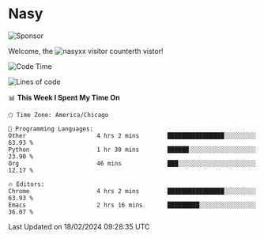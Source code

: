 # Nasy

<!--
<p align="center">
<img height="200" src="https://github-readme-stats.vercel.app/api?username=nasyxx&count_private=true&show_icons=true&theme=dracula&include_all_commits=true"/>
<img height="200" src="https://github-readme-stats.vercel.app/api/top-langs/?username=nasyxx&theme=dracula&hide=html,jupyter+notebook&count_private=true&show_icons=true"/>
</p>

  
----------------
-->

![Sponsor](https://img.shields.io/static/v1.svg?label=Sponsor&message=%E2%9D%A4&logo=GitHub&style=flat&color=pink)
 
Welcome, the ![nasyxx visitor counter](https://count.getloli.com/get/@nasyxx?theme=rule34)th vistor!
 
<!--START_SECTION:waka-->
![Code Time](http://img.shields.io/badge/Code%20Time-4%2C295%20hrs%2047%20mins-blue)

![Lines of code](https://img.shields.io/badge/From%20Hello%20World%20I%27ve%20Written-6.3%20million%20lines%20of%20code-blue)

📊 **This Week I Spent My Time On** 

```text
🕑︎ Time Zone: America/Chicago

💬 Programming Languages: 
Other                    4 hrs 2 mins        ████████████████░░░░░░░░░   63.93 % 
Python                   1 hr 30 mins        ██████░░░░░░░░░░░░░░░░░░░   23.90 % 
Org                      46 mins             ███░░░░░░░░░░░░░░░░░░░░░░   12.17 % 

🔥 Editors: 
Chrome                   4 hrs 2 mins        ████████████████░░░░░░░░░   63.93 % 
Emacs                    2 hrs 16 mins       █████████░░░░░░░░░░░░░░░░   36.07 % 
```


 Last Updated on 18/02/2024 09:28:35 UTC
<!--END_SECTION:waka-->

<!-- ![visitors](https://visitor-badge.laobi.icu/badge?page_id=nasyxx.nasyxx) -->
